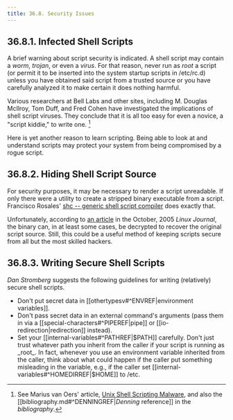 ```yaml
---
title: 36.8. Security Issues
---
```


## 36.8.1. Infected Shell Scripts

A brief warning about script security is indicated. A shell script may contain a _worm_, _trojan_, or even a _virus_. For that reason, never run as _root_ a script (or permit it to be inserted into the system startup scripts in /etc/rc.d) unless you have obtained said script from a trusted source or you have carefully analyzed it to make certain it does nothing harmful.

Various researchers at Bell Labs and other sites, including M. Douglas McIlroy, Tom Duff, and Fred Cohen have investigated the implications of shell script viruses. They conclude that it is all too easy for even a novice, a "script kiddie," to write one. [^1]

Here is yet another reason to learn scripting. Being able to look at and understand scripts may protect your system from being compromised by a rogue script.

## 36.8.2. Hiding Shell Script Source

For security purposes, it may be necessary to render a script unreadable. If only there were a utility to create a stripped binary executable from a script. Francisco Rosales' [shc -- generic shell script compiler](http://www.datsi.fi.upm.es/~frosal/sources/) does exactly that.

Unfortunately, according to [an article](http://www.linuxjournal.com/article/8256) in the October, 2005 _Linux Journal_, the binary can, in at least some cases, be decrypted to recover the original script source. Still, this could be a useful method of keeping scripts secure from all but the most skilled hackers.

## 36.8.3. Writing Secure Shell Scripts

_Dan Stromberg_ suggests the following guidelines for writing (relatively) secure shell scripts.

- Don't put secret data in [[othertypesv#^ENVREF|environment variables]].
- Don't pass secret data in an external command's arguments (pass them in via a [[special-characters#^PIPEREF|pipe]] or [[io-redirection|redirection]] instead).
- Set your [[internal-variables#^PATHREF|$PATH]] carefully. Don't just trust whatever path you inherit from the caller if your script is running as _root_. In fact, whenever you use an environment variable inherited from the caller, think about what could happen if the caller put something misleading in the variable, e.g., if the caller set [[internal-variables#^HOMEDIRREF|$HOME]] to /etc.

[^1]: See Marius van Oers' article, [Unix Shell Scripting Malware](http://www.virusbtn.com/magazine/archives/200204/malshell.xml), and also the [[bibliography.md#^DENNINGREF|_Denning_ reference]] in the _bibliography_.
